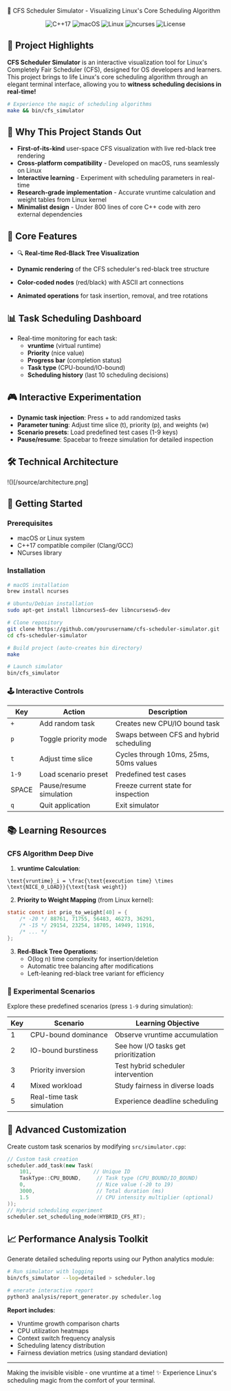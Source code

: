 🚀 CFS Scheduler Simulator - Visualizing Linux's Core Scheduling Algorithm
<div align="center"> <img src="https://img.shields.io/badge/C++-17-blue?logo=cplusplus" alt="C++17"> <img src="https://img.shields.io/badge/Platform-macOS-lightgrey?logo=apple" alt="macOS"> <img src="https://img.shields.io/badge/Linux-Compatible-brightgreen?logo=linux" alt="Linux"> <img src="https://img.shields.io/badge/Visualization-ncurses-yellow" alt="ncurses"> <img src="https://img.shields.io/github/license/qwtoe/cfs-scheduler-simulator" alt="License">

</div>

## 🌟 Project Highlights

**CFS Scheduler Simulator** is an interactive visualization tool for Linux's Completely Fair Scheduler (CFS), designed for OS developers and learners. This project brings to life Linux's core scheduling algorithm through an elegant terminal interface, allowing you to **witness scheduling decisions in real-time!**

```bash
# Experience the magic of scheduling algorithms
make && bin/cfs_simulator
```
## 🧠 Why This Project Stands Out

- **First-of-its-kind** user-space CFS visualization with live red-black tree rendering
- **Cross-platform compatibility** - Developed on macOS, runs seamlessly on Linux
- **Interactive learning** - Experiment with scheduling parameters in real-time
- **Research-grade implementation** - Accurate vruntime calculation and weight tables from Linux kernel
- **Minimalist design** - Under 800 lines of core C++ code with zero external dependencies

## 🧩 Core Features

- 🔍 **Real-time Red-Black Tree Visualization**

- **Dynamic rendering** of the CFS scheduler's red-black tree structure
- **Color-coded nodes** (red/black) with ASCII art connections
- **Animated operations** for task insertion, removal, and tree rotations

## 📊 Task Scheduling Dashboard

- Real-time monitoring for each task:
  - **vruntime** (virtual runtime)
  - **Priority** (nice value)
  - **Progress bar** (completion status)
  - **Task type** (CPU-bound/IO-bound)
  - **Scheduling history** (last 10 scheduling decisions)

## 🎮 Interactive Experimentation

- **Dynamic task injection**: Press + to add randomized tasks
- **Parameter tuning**: Adjust time slice (t), priority (p), and weights (w)
- **Scenario presets**: Load predefined test cases (1-9 keys)
- **Pause/resume**: Spacebar to freeze simulation for detailed inspection

## 🛠️ Technical Architecture
!()[/source/architecture.png]


## 🚀 Getting Started

### Prerequisites

- macOS or Linux system
- C++17 compatible compiler (Clang/GCC)
- NCurses library

### Installation
```bash
# macOS installation
brew install ncurses

# Ubuntu/Debian installation
sudo apt-get install libncurses5-dev libncursesw5-dev

# Clone repository
git clone https://github.com/yourusername/cfs-scheduler-simulator.git
cd cfs-scheduler-simulator

# Build project (auto-creates bin directory)
make

# Launch simulator
bin/cfs_simulator
```

### 🕹️ Interactive Controls

|Key|Action|Description|
|---|---|---|
|`+`|Add random task|Creates new CPU/IO bound task|
|`p`|Toggle priority mode|Swaps between CFS and hybrid scheduling|
|`t`|Adjust time slice|Cycles through 10ms, 25ms, 50ms values|
|`1-9`|Load scenario preset|Predefined test cases|
|SPACE|Pause/resume simulation|Freeze current state for inspection|
|`q`|Quit application|Exit simulator|





## 📚 Learning Resources

### CFS Algorithm Deep Dive

1. **vruntime Calculation**:
    
```
\text{vruntime}_i = \frac{\text{execution time} \times \text{NICE_0_LOAD}}{\text{task weight}}
```
    
2. **Priority to Weight Mapping** (from Linux kernel):
    
```c
static const int prio_to_weight[40] = {
    /* -20 */ 88761, 71755, 56483, 46273, 36291,
    /* -15 */ 29154, 23254, 18705, 14949, 11916,
    /* ... */
};
```
    
3. **Red-Black Tree Operations**:
   - O(log n) time complexity for insertion/deletion        
   - Automatic tree balancing after modifications
   - Left-leaning red-black tree variant for efficiency

### 🔬 Experimental Scenarios

Explore these predefined scenarios (press `1-9` during simulation):

|Key|Scenario|Learning Objective|
|---|---|---|
|1|CPU-bound dominance|Observe vruntime accumulation|
|2|IO-bound burstiness|See how I/O tasks get prioritization|
|3|Priority inversion|Test hybrid scheduler intervention|
|4|Mixed workload|Study fairness in diverse loads|
|5|Real-time task simulation|Experience deadline scheduling|


## 🧪 Advanced Customization

Create custom task scenarios by modifying `src/simulator.cpp`:

```cpp
// Custom task creation
scheduler.add_task(new Task(
    101,                    // Unique ID
    TaskType::CPU_BOUND,     // Task type (CPU_BOUND/IO_BOUND)
    0,                       // Nice value (-20 to 19)
    3000,                    // Total duration (ms)
    1.5                      // CPU intensity multiplier (optional)
));
// Hybrid scheduling experiment
scheduler.set_scheduling_mode(HYBRID_CFS_RT);
```

## 📈 Performance Analysis Toolkit

Generate detailed scheduling reports using our Python analytics module:

```bash
# Run simulator with logging
bin/cfs_simulator --log=detailed > scheduler.log

# enerate interactive report
python3 analysis/report_generator.py scheduler.log
```

**Report includes**:

- Vruntime growth comparison charts
- CPU utilization heatmaps
- Context switch frequency analysis
- Scheduling latency distribution
- Fairness deviation metrics (using standard deviation)

---

Making the invisible visible - one vruntime at a time! ✨
Experience Linux's scheduling magic from the comfort of your terminal.
